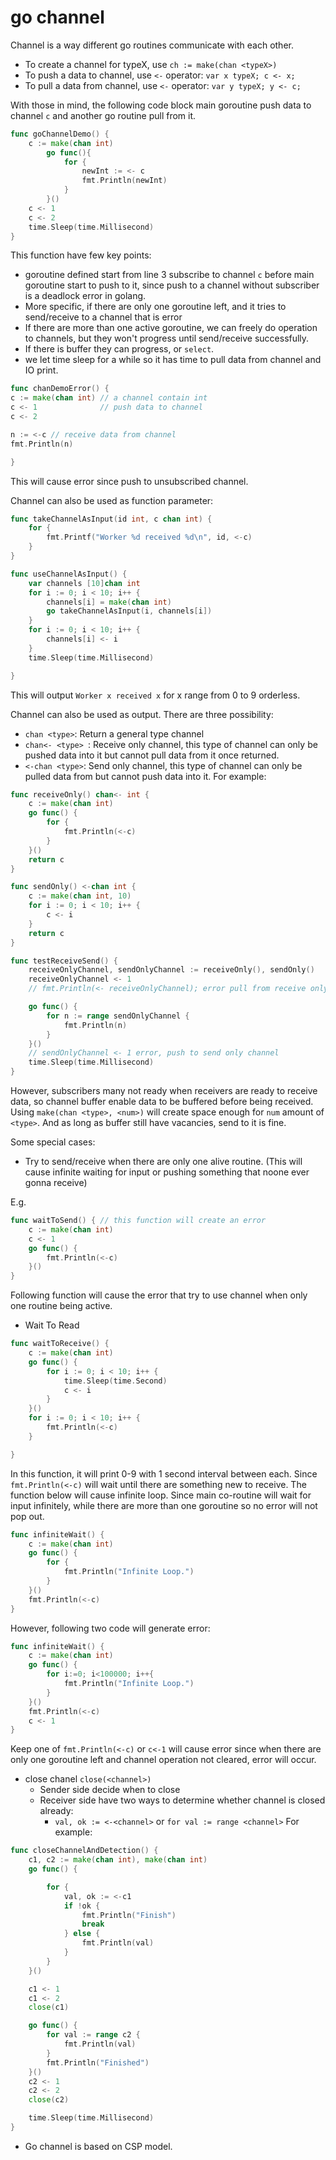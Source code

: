 # go channel
Channel is a way different go routines communicate with each other.

- To create a channel for typeX, use `ch := make(chan <typeX>)`
- To push a data to channel, use `<-` operator: ```var x typeX; c <- x;```
- To pull a data from channel, use `<-` operator: ```var y typeX; y <- c;```

With those in mind, the following code block main goroutine push data to channel `c` and another go routine pull from it.

```go
func goChannelDemo() {
    c := make(chan int)
        go func(){
            for {
                newInt := <- c
                fmt.Println(newInt)
            }
        }()
    c <- 1
    c <- 2
    time.Sleep(time.Millisecond)
}
```
This function have few key points:
- goroutine defined start from line 3 subscribe to channel `c` before main goroutine start to push to it, since push to a channel
without subscriber is a deadlock error in golang. 
- More specific, if there are only one goroutine left, and it tries to send/receive to a channel that is error
- If there are more than one active goroutine, we can freely do operation to channels, but they won't progress until send/receive successfully.
- If there is buffer they can progress, or `select`.
- we let time sleep for a while so it has time to pull data from channel and IO print.
```go
func chanDemoError() {
c := make(chan int) // a channel contain int
c <- 1              // push data to channel
c <- 2

n := <-c // receive data from channel
fmt.Println(n)

}
```
This will cause error since push to unsubscribed channel.

Channel can also be used as function parameter:
```go
func takeChannelAsInput(id int, c chan int) {
	for {
		fmt.Printf("Worker %d received %d\n", id, <-c)
	}
}

func useChannelAsInput() {
	var channels [10]chan int
	for i := 0; i < 10; i++ {
		channels[i] = make(chan int)
		go takeChannelAsInput(i, channels[i])
	}
	for i := 0; i < 10; i++ {
		channels[i] <- i
	}
	time.Sleep(time.Millisecond)

}
```
This will output `Worker x received x` for x range from 0 to 9 orderless.

Channel can also be used as output. There are three possibility:
- `chan <type>`: Return a general type channel
- `chan<- <type> `: Receive only channel, this type of channel can only be pushed data into it but cannot pull data from it once returned.
- `<-chan <type>`: Send only channel, this type of channel can only be pulled data from but cannot push data into it.
For example:
```go
func receiveOnly() chan<- int {
	c := make(chan int)
	go func() {
		for {
			fmt.Println(<-c)
		}
	}()
	return c
}

func sendOnly() <-chan int {
	c := make(chan int, 10)
	for i := 0; i < 10; i++ {
		c <- i
	}
	return c
}

func testReceiveSend() {
	receiveOnlyChannel, sendOnlyChannel := receiveOnly(), sendOnly()
	receiveOnlyChannel <- 1
	// fmt.Println(<- receiveOnlyChannel); error pull from receive only channel

	go func() {
		for n := range sendOnlyChannel {
			fmt.Println(n)
		}
	}()
	// sendOnlyChannel <- 1 error, push to send only channel
	time.Sleep(time.Millisecond)
}
```

However, subscribers many not ready when receivers are ready to receive data, so channel buffer enable data to be buffered before being received.
Using `make(chan <type>, <num>)` will create space enough for `num` amount of `<type>`. And as long as buffer still have vacancies, send to it is fine.

Some special cases:
- Try to send/receive when there are only one alive routine. (This will cause infinite waiting for input or pushing something that noone ever gonna receive)

E.g.
```go
func waitToSend() { // this function will create an error
	c := make(chan int)
	c <- 1
	go func() {
		fmt.Println(<-c)
	}()
}
```
Following function will cause the error that try to use channel when only one routine being active.
- Wait To Read
```go
func waitToReceive() {
	c := make(chan int)
	go func() {
		for i := 0; i < 10; i++ {
			time.Sleep(time.Second)
			c <- i
		}
	}()
	for i := 0; i < 10; i++ {
		fmt.Println(<-c)
	}

}
```
In this function, it will print 0-9 with 1 second interval between each. Since `fmt.Println(<-c)` will wait until there are something new
to receive. The function below will cause infinite loop. Since main co-routine will wait for input infinitely, while there
are more than one goroutine so no error will not pop out.
```go
func infiniteWait() {
	c := make(chan int)
	go func() {
		for {
			fmt.Println("Infinite Loop.")
		}
	}()
	fmt.Println(<-c)
}
```

However, following two code will generate error:
```go
func infiniteWait() {
	c := make(chan int)
	go func() {
		for i:=0; i<100000; i++{
			fmt.Println("Infinite Loop.")
		}
	}()
	fmt.Println(<-c)
	c <- 1
}
```
Keep one of `fmt.Println(<-c)` or `c<-1` will cause error since when there are only one goroutine left and channel operation not cleared, error will occur.
- close chanel `close(<channel>)`
  - Sender side decide when to close
  - Receiver side have two ways to determine whether channel is closed already:
    - `val, ok := <-<channel>` or `for val := range <channel>`
For example:
```go
func closeChannelAndDetection() {
	c1, c2 := make(chan int), make(chan int)
	go func() {

		for {
			val, ok := <-c1
			if !ok {
				fmt.Println("Finish")
				break
			} else {
				fmt.Println(val)
			}
		}
	}()

	c1 <- 1
	c1 <- 2
	close(c1)

	go func() {
		for val := range c2 {
			fmt.Println(val)
		}
		fmt.Println("Finished")
	}()
	c2 <- 1
	c2 <- 2
	close(c2)

	time.Sleep(time.Millisecond)
}
```
- Go channel is based on CSP model.